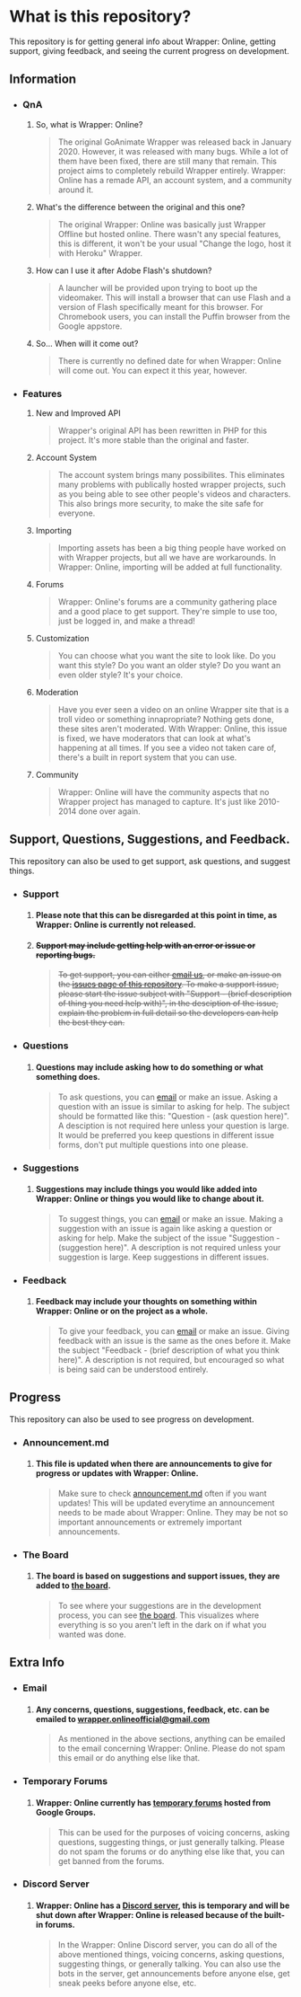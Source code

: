 # What is this repository?
This repository is for getting general info about Wrapper: Online, getting support, giving feedback, and seeing the current progress on development.
## Information

* ### QnA
  1. So, what is Wrapper: Online? 
        > The original GoAnimate Wrapper was released back in January 2020. However, it was released with many bugs. While a lot of them have been fixed, there are still many that remain. This project aims to completely rebuild Wrapper entirely. Wrapper: Online has a remade API, an account system, and a community around it. 
  2. What's the difference between the original and this one? 
        > The original Wrapper: Online was basically just Wrapper Offline but hosted online. There wasn't any special features, this is different, it won't be your usual "Change the logo, host it with Heroku" Wrapper. 
  3. How can I use it after Adobe Flash's shutdown?
        > A launcher will be provided upon trying to boot up the videomaker. This will install a browser that can use Flash and a version of Flash specifically meant for this browser. For Chromebook users, you can install the Puffin browser from the Google appstore. 
  4. So... When will it come out? 
        > There is currently no defined date for when Wrapper: Online will come out. You can expect it this year, however.  

* ### Features
  1. New and Improved API
        > Wrapper's original API has been rewritten in PHP for this project. It's more stable than the original and faster.
  2. Account System
        > The account system brings many possibilites. This eliminates many problems with publically hosted wrapper projects, such as you being able to see other people's videos and characters. This also brings more security, to make the site safe for everyone.
  3. Importing
        > Importing assets has been a big thing people have worked on with Wrapper projects, but all we have are workarounds. In Wrapper: Online, importing will be added at full functionality.
  4. Forums
        > Wrapper: Online's forums are a community gathering place and a good place to get support. They're simple to use too, just be logged in, and make a thread!
  5. Customization
        > You can choose what you want the site to look like. Do you want this style? Do you want an older style? Do you want an even older style? It's your choice.
  6. Moderation
        > Have you ever seen a video on an online Wrapper site that is a troll video or something innapropriate? Nothing gets done, these sites aren't moderated. With Wrapper: Online, this issue is fixed, we have moderators that can look at what's happening at all times. If you see a video not taken care of, there's a built in report system that you can use.
  7. Community
        > Wrapper: Online will have the community aspects that no Wrapper project has managed to capture. It's just like 2010-2014 done over again.

## Support, Questions, Suggestions, and Feedback.
This repository can also be used to get support, ask questions, and suggest things.

* ### Support
  1. #### Please note that this can be disregarded at this point in time, as Wrapper: Online is currently not released.
  2. #### ~~Support may include getting help with an error or issue or reporting bugs.~~
        > ~~To get support, you can either [email us](mailto:wrapper.onlineofficial@gmail.com), or make an issue on the [issues page of this repository](https://github.com/wrapper-online/info/issues). To make a support issue, please start the issue subject with "Support - (brief description of thing you need help with)", in the desciption of the issue, explain the problem in full detail so the developers can help the best they can.~~

* ### Questions
  1. #### Questions may include asking how to do something or what something does. 
        > To ask questions, you can [email](mailto:wrapper.onlineofficial@gmail.com) or make an issue. Asking a question with an issue is similar to asking for help. The subject should be formatted like this: "Question - (ask question here)". A desciption is not required here unless your question is large. It would be preferred you keep questions in different issue forms, don't put multiple questions into one please.

* ### Suggestions
  1. #### Suggestions may include things you would like added into Wrapper: Online or things you would like to change about it.
        > To suggest things, you can [email](mailto:wrapper.onlineofficial@gmail.com) or make an issue. Making a suggestion with an issue is again like asking a question or asking for help. Make the subject of the issue "Suggestion - (suggestion here)". A description is not required unless your suggestion is large. Keep suggestions in different issues.

* ### Feedback
  1. #### Feedback may include your thoughts on something within Wrapper: Online or on the project as a whole.
        > To give your feedback, you can [email](mailto:wrapper.onlineofficial@gmail.com) or make an issue. Giving feedback with an issue is the same as the ones before it. Make the subject "Feedback - (brief description of what you think here)". A description is not required, but encouraged so what is being said can be understood entirely.

## Progress
This repository can also be used to see progress on development.

* ### Announcement.md
   1. #### This file is updated when there are announcements to give for progress or updates with Wrapper: Online.
        > Make sure to check [announcement.md](https://github.com/wrapper-online/info/blob/main/announcement.md) often if you want updates! This will be updated everytime an announcement needs to be made about Wrapper: Online. They may be not so important announcements or extremely important announcements.

* ### The Board
   1. #### The board is based on suggestions and support issues, they are added to [the board](https://github.com/wrapper-online/info/projects/1).
        > To see where your suggestions are in the development process, you can see [the board](https://github.com/wrapper-online/info/projects/1). This visualizes where everything is so you aren't left in the dark on if what you wanted was done.

## Extra Info

* ### Email
   1. #### Any concerns, questions, suggestions, feedback, etc. can be emailed to [wrapper.onlineofficial@gmail.com](mailto:wrapper.onlineofficial@gmail.com)
        > As mentioned in the above sections, anything can be emailed to the email concerning Wrapper: Online. Please do not spam this email or do anything else like that. 

* ### Temporary Forums
   1. #### Wrapper: Online currently has [temporary forums](https://groups.google.com/g/wrapper-online-forums) hosted from Google Groups.
        > This can be used for the purposes of voicing concerns, asking questions, suggesting things, or just generally talking. Please do not spam the forums or do anything else like that, you can get banned from the forums.

* ### Discord Server
   1. #### Wrapper: Online has a [Discord server](https://discord.gg/HevKtvvN7D), this is temporary and will be shut down after Wrapper: Online is released because of the built-in forums.
        > In the Wrapper: Online Discord server, you can do all of the above mentioned things, voicing concerns, asking questions, suggesting things, or generally talking. You can also use the bots in the server, get announcements before anyone else, get sneak peeks before anyone else, etc.
